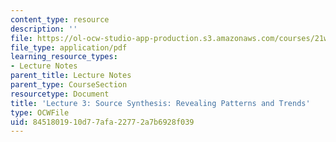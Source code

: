 ```yaml
---
content_type: resource
description: ''
file: https://ol-ocw-studio-app-production.s3.amazonaws.com/courses/21w-794-graduate-technical-writing-workshop-january-iap-2019/8451801910d77afa22772a7b6928f039_MIT21W_794IAP19_lec3.pdf
file_type: application/pdf
learning_resource_types:
- Lecture Notes
parent_title: Lecture Notes
parent_type: CourseSection
resourcetype: Document
title: 'Lecture 3: Source Synthesis: Revealing Patterns and Trends'
type: OCWFile
uid: 84518019-10d7-7afa-2277-2a7b6928f039
---
```

